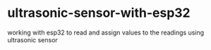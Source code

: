 # ultrasonic-sensor-with-esp32
working with esp32 to read and assign values to the readings using ultrasonic sensor
